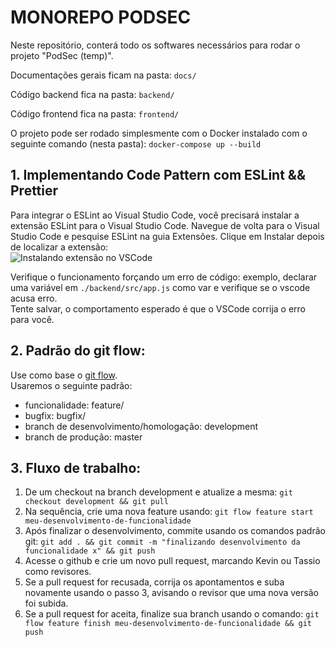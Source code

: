 # MONOREPO PODSEC

Neste repositório, conterá todo os softwares necessários para rodar o projeto "PodSec (temp)".  
  
Documentações gerais ficam na pasta: `docs/`  
  
Código backend fica na pasta: `backend/`
  
Código frontend fica na pasta: `frontend/`
  
O projeto pode ser rodado simplesmente com o Docker instalado com o seguinte comando (nesta pasta): `docker-compose up --build`

## 1. Implementando Code Pattern com ESLint && Prettier
Para integrar o ESLint ao Visual Studio Code, você precisará instalar a extensão ESLint para o Visual Studio Code. Navegue de volta para o Visual Studio Code e pesquise ESLint na guia Extensões. Clique em Instalar depois de localizar a extensão:  
![Instalando extensão no VSCode](https://assets.digitalocean.com/articles/linting-and-formatting-with-eslint-in-vs-code/2.png)
  
Verifique o funcionamento forçando um erro de código: exemplo, declarar uma variável em `./backend/src/app.js` como var e verifique se o vscode acusa erro.  
Tente salvar, o comportamento esperado é que o VSCode corrija o erro para você.  
  


## 2. Padrão do git flow:
Use como base o [git flow](https://danielkummer.github.io/git-flow-cheatsheet/index.pt_BR.html).  
Usaremos o seguinte padrão:  
- funcionalidade: feature/
- bugfix: bugfix/
- branch de desenvolvimento/homologação: development
- branch de produção: master

## 3. Fluxo de trabalho:
1. De um checkout na branch development e atualize a mesma:  `git checkout development && git pull`
2. Na sequência, crie uma nova feature usando:  `git flow feature start meu-desenvolvimento-de-funcionalidade`
3. Após finalizar o desenvolvimento, commite usando os comandos padrão git:  `git add . && git commit -m "finalizando desenvolvimento da funcionalidade x" && git push`
4. Acesse o github e crie um novo pull request, marcando Kevin ou Tassio como revisores.
5. Se a pull request for recusada, corrija os apontamentos e suba novamente usando o passo 3, avisando o revisor que uma nova versão foi subida.
6. Se a pull request for aceita, finalize sua branch usando o comando:  `git flow feature finish meu-desenvolvimento-de-funcionalidade && git push`